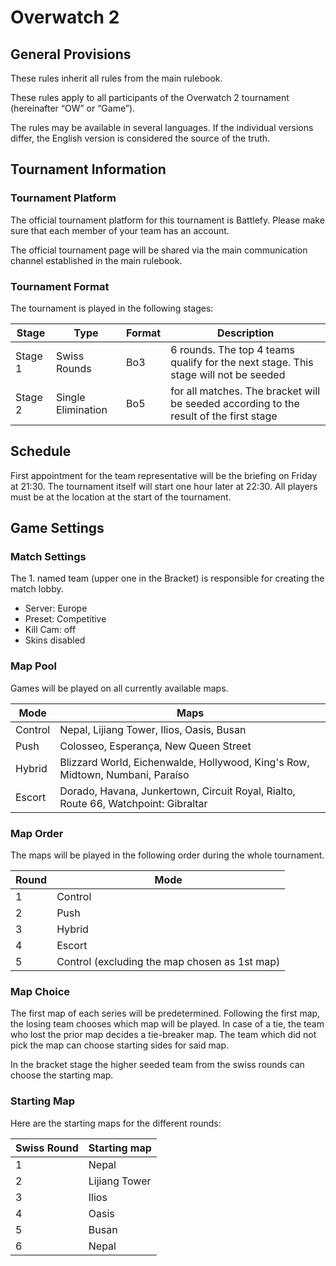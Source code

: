 # Overwatch 2

## General Provisions

These rules inherit all rules from the main rulebook.

These rules apply to all participants of the Overwatch 2 tournament (hereinafter “OW” or “Game”).

The rules may be available in several languages. If the individual versions differ, the English version is considered the source of the truth.

## Tournament Information

### Tournament Platform

The official tournament platform for this tournament is Battlefy.
Please make sure that each member of your team has an account.

The official tournament page will be shared via the main communication channel established in the main rulebook.

### Tournament Format

The tournament is played in the following stages:

| Stage   | Type               | Format | Description                                                                            |
|---------|--------------------|--------|----------------------------------------------------------------------------------------|
| Stage 1 | Swiss Rounds       | Bo3    | 6 rounds. The top 4 teams qualify for the next stage. This stage will not be seeded    |
| Stage 2 | Single Elimination | Bo5    | for all matches. The bracket will be seeded according to the result of the first stage |

## Schedule

First appointment for the team representative will be the briefing on Friday at 21:30.
The tournament itself will start one hour later at 22:30.
All players must be at the location at the start of the tournament.

## Game Settings

### Match Settings

The 1. named team (upper one in the Bracket) is responsible for creating the match lobby.

* Server: Europe
* Preset: Competitive
* Kill Cam: off
* Skins disabled

### Map Pool

Games will be played on all currently available maps.

| Mode    | Maps                                                                               |
|---------|------------------------------------------------------------------------------------|
| Control | Nepal, Lijiang Tower, Ilios, Oasis, Busan                                          |
| Push    | Colosseo, Esperança, New Queen Street                                              |
| Hybrid  | Blizzard World, Eichenwalde, Hollywood, King's Row, Midtown, Numbani, Paraíso      |
| Escort  | Dorado, Havana, Junkertown, Circuit Royal, Rialto, Route 66, Watchpoint: Gibraltar |

### Map Order

The maps will be played in the following order during the whole tournament.

| Round | Mode                                          |
|-------|-----------------------------------------------|
| 1     | Control                                       |
| 2     | Push                                          |
| 3     | Hybrid                                        |
| 4     | Escort                                        |
| 5     | Control (excluding the map chosen as 1st map) |

### Map Choice

The first map of each series will be predetermined.
Following the first map, the losing team chooses which map will be played.
In case of a tie, the team who lost the prior map decides a tie-breaker map.
The team which did not pick the map can choose starting sides for said map.

In the bracket stage the higher seeded team from the swiss rounds can choose the starting map.

### Starting Map

Here are the starting maps for the different rounds:

| Swiss Round | Starting map  |
|-------------|---------------|
| 1           | Nepal         |
| 2           | Lijiang Tower |
| 3           | Ilios         |
| 4           | Oasis         |
| 5           | Busan         |
| 6           | Nepal         |
